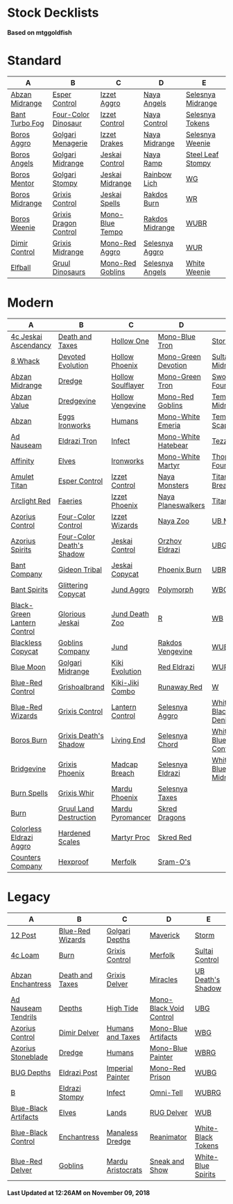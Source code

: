 # Stock Decklists
#### Based on mtggoldfish


# Standard

|                               A                                |                                      B                                       |                                 C                                  |                                D                                 |                                  E                                   |
|----------------------------------------------------------------|------------------------------------------------------------------------------|--------------------------------------------------------------------|------------------------------------------------------------------|----------------------------------------------------------------------|
|[Abzan Midrange](./mtggoldfish/Standard/decks/Abzan_Midrange.md)|[Esper Control](./mtggoldfish/Standard/decks/Esper_Control.md)                |[Izzet Aggro](./mtggoldfish/Standard/decks/Izzet_Aggro.md)          |[Naya Angels](./mtggoldfish/Standard/decks/Naya_Angels.md)        |[Selesnya Midrange](./mtggoldfish/Standard/decks/Selesnya_Midrange.md)|
|[Bant Turbo Fog](./mtggoldfish/Standard/decks/Bant_Turbo_Fog.md)|[Four-Color Dinosaur](./mtggoldfish/Standard/decks/Four-Color_Dinosaur.md)    |[Izzet Control](./mtggoldfish/Standard/decks/Izzet_Control.md)      |[Naya Control](./mtggoldfish/Standard/decks/Naya_Control.md)      |[Selesnya Tokens](./mtggoldfish/Standard/decks/Selesnya_Tokens.md)    |
|[Boros Aggro](./mtggoldfish/Standard/decks/Boros_Aggro.md)      |[Golgari Menagerie](./mtggoldfish/Standard/decks/Golgari_Menagerie.md)        |[Izzet Drakes](./mtggoldfish/Standard/decks/Izzet_Drakes.md)        |[Naya Midrange](./mtggoldfish/Standard/decks/Naya_Midrange.md)    |[Selesnya Weenie](./mtggoldfish/Standard/decks/Selesnya_Weenie.md)    |
|[Boros Angels](./mtggoldfish/Standard/decks/Boros_Angels.md)    |[Golgari Midrange](./mtggoldfish/Standard/decks/Golgari_Midrange.md)          |[Jeskai Control](./mtggoldfish/Standard/decks/Jeskai_Control.md)    |[Naya Ramp](./mtggoldfish/Standard/decks/Naya_Ramp.md)            |[Steel Leaf Stompy](./mtggoldfish/Standard/decks/Steel_Leaf_Stompy.md)|
|[Boros Mentor](./mtggoldfish/Standard/decks/Boros_Mentor.md)    |[Golgari Stompy](./mtggoldfish/Standard/decks/Golgari_Stompy.md)              |[Jeskai Midrange](./mtggoldfish/Standard/decks/Jeskai_Midrange.md)  |[Rainbow Lich](./mtggoldfish/Standard/decks/Rainbow_Lich.md)      |[WG](./mtggoldfish/Standard/decks/WG.md)                              |
|[Boros Midrange](./mtggoldfish/Standard/decks/Boros_Midrange.md)|[Grixis Control](./mtggoldfish/Standard/decks/Grixis_Control.md)              |[Jeskai Spells](./mtggoldfish/Standard/decks/Jeskai_Spells.md)      |[Rakdos Burn](./mtggoldfish/Standard/decks/Rakdos_Burn.md)        |[WR](./mtggoldfish/Standard/decks/WR.md)                              |
|[Boros Weenie](./mtggoldfish/Standard/decks/Boros_Weenie.md)    |[Grixis Dragon Control](./mtggoldfish/Standard/decks/Grixis_Dragon_Control.md)|[Mono-Blue Tempo](./mtggoldfish/Standard/decks/Mono-Blue_Tempo.md)  |[Rakdos Midrange](./mtggoldfish/Standard/decks/Rakdos_Midrange.md)|[WUBR](./mtggoldfish/Standard/decks/WUBR.md)                          |
|[Dimir Control](./mtggoldfish/Standard/decks/Dimir_Control.md)  |[Grixis Midrange](./mtggoldfish/Standard/decks/Grixis_Midrange.md)            |[Mono-Red Aggro](./mtggoldfish/Standard/decks/Mono-Red_Aggro.md)    |[Selesnya Aggro](./mtggoldfish/Standard/decks/Selesnya_Aggro.md)  |[WUR](./mtggoldfish/Standard/decks/WUR.md)                            |
|[Elfball](./mtggoldfish/Standard/decks/Elfball.md)              |[Gruul Dinosaurs](./mtggoldfish/Standard/decks/Gruul_Dinosaurs.md)            |[Mono-Red Goblins](./mtggoldfish/Standard/decks/Mono-Red_Goblins.md)|[Selesnya Angels](./mtggoldfish/Standard/decks/Selesnya_Angels.md)|[White Weenie](./mtggoldfish/Standard/decks/White_Weenie.md)          |


# Modern

|                                           A                                            |                                         B                                          |                                 C                                  |                                   D                                    |                                   E                                    |
|----------------------------------------------------------------------------------------|------------------------------------------------------------------------------------|--------------------------------------------------------------------|------------------------------------------------------------------------|------------------------------------------------------------------------|
|[4c Jeskai Ascendancy](./mtggoldfish/Modern/decks/4c_Jeskai_Ascendancy.md)              |[Death and Taxes](./mtggoldfish/Modern/decks/Death_and_Taxes.md)                    |[Hollow One](./mtggoldfish/Modern/decks/Hollow_One.md)              |[Mono-Blue Tron](./mtggoldfish/Modern/decks/Mono-Blue_Tron.md)          |[Storm](./mtggoldfish/Modern/decks/Storm.md)                            |
|[8 Whack](./mtggoldfish/Modern/decks/8_Whack.md)                                        |[Devoted Evolution](./mtggoldfish/Modern/decks/Devoted_Evolution.md)                |[Hollow Phoenix](./mtggoldfish/Modern/decks/Hollow_Phoenix.md)      |[Mono-Green Devotion](./mtggoldfish/Modern/decks/Mono-Green_Devotion.md)|[Sultai Midrange](./mtggoldfish/Modern/decks/Sultai_Midrange.md)        |
|[Abzan Midrange](./mtggoldfish/Modern/decks/Abzan_Midrange.md)                          |[Dredge](./mtggoldfish/Modern/decks/Dredge.md)                                      |[Hollow Soulflayer](./mtggoldfish/Modern/decks/Hollow_Soulflayer.md)|[Mono-Green Tron](./mtggoldfish/Modern/decks/Mono-Green_Tron.md)        |[Sword Foundry](./mtggoldfish/Modern/decks/Sword_Foundry.md)            |
|[Abzan Value](./mtggoldfish/Modern/decks/Abzan_Value.md)                                |[Dredgevine](./mtggoldfish/Modern/decks/Dredgevine.md)                              |[Hollow Vengevine](./mtggoldfish/Modern/decks/Hollow_Vengevine.md)  |[Mono-Red Goblins](./mtggoldfish/Modern/decks/Mono-Red_Goblins.md)      |[Temur Midrange](./mtggoldfish/Modern/decks/Temur_Midrange.md)          |
|[Abzan](./mtggoldfish/Modern/decks/Abzan.md)                                            |[Eggs Ironworks](./mtggoldfish/Modern/decks/Eggs_Ironworks.md)                      |[Humans](./mtggoldfish/Modern/decks/Humans.md)                      |[Mono-White Emeria](./mtggoldfish/Modern/decks/Mono-White_Emeria.md)    |[Temur Scapeshift](./mtggoldfish/Modern/decks/Temur_Scapeshift.md)      |
|[Ad Nauseam](./mtggoldfish/Modern/decks/Ad_Nauseam.md)                                  |[Eldrazi Tron](./mtggoldfish/Modern/decks/Eldrazi_Tron.md)                          |[Infect](./mtggoldfish/Modern/decks/Infect.md)                      |[Mono-White Hatebear](./mtggoldfish/Modern/decks/Mono-White_Hatebear.md)|[Tezzerator](./mtggoldfish/Modern/decks/Tezzerator.md)                  |
|[Affinity](./mtggoldfish/Modern/decks/Affinity.md)                                      |[Elves](./mtggoldfish/Modern/decks/Elves.md)                                        |[Ironworks](./mtggoldfish/Modern/decks/Ironworks.md)                |[Mono-White Martyr](./mtggoldfish/Modern/decks/Mono-White_Martyr.md)    |[Thopter Foundry](./mtggoldfish/Modern/decks/Thopter_Foundry.md)        |
|[Amulet Titan](./mtggoldfish/Modern/decks/Amulet_Titan.md)                              |[Esper Control](./mtggoldfish/Modern/decks/Esper_Control.md)                        |[Izzet Control](./mtggoldfish/Modern/decks/Izzet_Control.md)        |[Naya Monsters](./mtggoldfish/Modern/decks/Naya_Monsters.md)            |[Titan Breach](./mtggoldfish/Modern/decks/Titan_Breach.md)              |
|[Arclight Red](./mtggoldfish/Modern/decks/Arclight_Red.md)                              |[Faeries](./mtggoldfish/Modern/decks/Faeries.md)                                    |[Izzet Phoenix](./mtggoldfish/Modern/decks/Izzet_Phoenix.md)        |[Naya Planeswalkers](./mtggoldfish/Modern/decks/Naya_Planeswalkers.md)  |[TitanShift](./mtggoldfish/Modern/decks/TitanShift.md)                  |
|[Azorius Control](./mtggoldfish/Modern/decks/Azorius_Control.md)                        |[Four-Color Control](./mtggoldfish/Modern/decks/Four-Color_Control.md)              |[Izzet Wizards](./mtggoldfish/Modern/decks/Izzet_Wizards.md)        |[Naya Zoo](./mtggoldfish/Modern/decks/Naya_Zoo.md)                      |[UB Mill](./mtggoldfish/Modern/decks/UB_Mill.md)                        |
|[Azorius Spirits](./mtggoldfish/Modern/decks/Azorius_Spirits.md)                        |[Four-Color Death's Shadow](./mtggoldfish/Modern/decks/Four-Color_Death's_Shadow.md)|[Jeskai Control](./mtggoldfish/Modern/decks/Jeskai_Control.md)      |[Orzhov Eldrazi](./mtggoldfish/Modern/decks/Orzhov_Eldrazi.md)          |[UBG](./mtggoldfish/Modern/decks/UBG.md)                                |
|[Bant Company](./mtggoldfish/Modern/decks/Bant_Company.md)                              |[Gideon Tribal](./mtggoldfish/Modern/decks/Gideon_Tribal.md)                        |[Jeskai Copycat](./mtggoldfish/Modern/decks/Jeskai_Copycat.md)      |[Phoenix Burn](./mtggoldfish/Modern/decks/Phoenix_Burn.md)              |[UBRG](./mtggoldfish/Modern/decks/UBRG.md)                              |
|[Bant Spirits](./mtggoldfish/Modern/decks/Bant_Spirits.md)                              |[Glittering Copycat](./mtggoldfish/Modern/decks/Glittering_Copycat.md)              |[Jund Aggro](./mtggoldfish/Modern/decks/Jund_Aggro.md)              |[Polymorph](./mtggoldfish/Modern/decks/Polymorph.md)                    |[WBG](./mtggoldfish/Modern/decks/WBG.md)                                |
|[Black-Green Lantern Control](./mtggoldfish/Modern/decks/Black-Green_Lantern_Control.md)|[Glorious Jeskai](./mtggoldfish/Modern/decks/Glorious_Jeskai.md)                    |[Jund Death Zoo](./mtggoldfish/Modern/decks/Jund_Death_Zoo.md)      |[R](./mtggoldfish/Modern/decks/R.md)                                    |[WB](./mtggoldfish/Modern/decks/WB.md)                                  |
|[Blackless Copycat](./mtggoldfish/Modern/decks/Blackless_Copycat.md)                    |[Goblins Company](./mtggoldfish/Modern/decks/Goblins_Company.md)                    |[Jund](./mtggoldfish/Modern/decks/Jund.md)                          |[Rakdos Vengevine](./mtggoldfish/Modern/decks/Rakdos_Vengevine.md)      |[WUB](./mtggoldfish/Modern/decks/WUB.md)                                |
|[Blue Moon](./mtggoldfish/Modern/decks/Blue_Moon.md)                                    |[Golgari Midrange](./mtggoldfish/Modern/decks/Golgari_Midrange.md)                  |[Kiki Evolution](./mtggoldfish/Modern/decks/Kiki_Evolution.md)      |[Red Eldrazi](./mtggoldfish/Modern/decks/Red_Eldrazi.md)                |[WUR](./mtggoldfish/Modern/decks/WUR.md)                                |
|[Blue-Red Control](./mtggoldfish/Modern/decks/Blue-Red_Control.md)                      |[Grishoalbrand](./mtggoldfish/Modern/decks/Grishoalbrand.md)                        |[Kiki-Jiki Combo](./mtggoldfish/Modern/decks/Kiki-Jiki_Combo.md)    |[Runaway Red](./mtggoldfish/Modern/decks/Runaway_Red.md)                |[W](./mtggoldfish/Modern/decks/W.md)                                    |
|[Blue-Red Wizards](./mtggoldfish/Modern/decks/Blue-Red_Wizards.md)                      |[Grixis Control](./mtggoldfish/Modern/decks/Grixis_Control.md)                      |[Lantern Control](./mtggoldfish/Modern/decks/Lantern_Control.md)    |[Selesnya Aggro](./mtggoldfish/Modern/decks/Selesnya_Aggro.md)          |[White-Black Denial](./mtggoldfish/Modern/decks/White-Black_Denial.md)  |
|[Boros Burn](./mtggoldfish/Modern/decks/Boros_Burn.md)                                  |[Grixis Death's Shadow](./mtggoldfish/Modern/decks/Grixis_Death's_Shadow.md)        |[Living End](./mtggoldfish/Modern/decks/Living_End.md)              |[Selesnya Chord](./mtggoldfish/Modern/decks/Selesnya_Chord.md)          |[White-Blue Control](./mtggoldfish/Modern/decks/White-Blue_Control.md)  |
|[Bridgevine](./mtggoldfish/Modern/decks/Bridgevine.md)                                  |[Grixis Phoenix](./mtggoldfish/Modern/decks/Grixis_Phoenix.md)                      |[Madcap Breach](./mtggoldfish/Modern/decks/Madcap_Breach.md)        |[Selesnya Eldrazi](./mtggoldfish/Modern/decks/Selesnya_Eldrazi.md)      |[White-Blue Midrange](./mtggoldfish/Modern/decks/White-Blue_Midrange.md)|
|[Burn Spells](./mtggoldfish/Modern/decks/Burn_Spells.md)                                |[Grixis Whir](./mtggoldfish/Modern/decks/Grixis_Whir.md)                            |[Mardu Phoenix](./mtggoldfish/Modern/decks/Mardu_Phoenix.md)        |[Selesnya Taxes](./mtggoldfish/Modern/decks/Selesnya_Taxes.md)          |                                                                        |
|[Burn](./mtggoldfish/Modern/decks/Burn.md)                                              |[Gruul Land Destruction](./mtggoldfish/Modern/decks/Gruul_Land_Destruction.md)      |[Mardu Pyromancer](./mtggoldfish/Modern/decks/Mardu_Pyromancer.md)  |[Skred Dragons](./mtggoldfish/Modern/decks/Skred_Dragons.md)            |                                                                        |
|[Colorless Eldrazi Aggro](./mtggoldfish/Modern/decks/Colorless_Eldrazi_Aggro.md)        |[Hardened Scales](./mtggoldfish/Modern/decks/Hardened_Scales.md)                    |[Martyr Proc](./mtggoldfish/Modern/decks/Martyr_Proc.md)            |[Skred Red](./mtggoldfish/Modern/decks/Skred_Red.md)                    |                                                                        |
|[Counters Company](./mtggoldfish/Modern/decks/Counters_Company.md)                      |[Hexproof](./mtggoldfish/Modern/decks/Hexproof.md)                                  |[Merfolk](./mtggoldfish/Modern/decks/Merfolk.md)                    |[Sram-O's](./mtggoldfish/Modern/decks/Sram-O's.md)                      |                                                                        |


# Legacy

|                                    A                                     |                                B                                 |                                 C                                  |                                       D                                        |                                  E                                   |
|--------------------------------------------------------------------------|------------------------------------------------------------------|--------------------------------------------------------------------|--------------------------------------------------------------------------------|----------------------------------------------------------------------|
|[12 Post](./mtggoldfish/Legacy/decks/12_Post.md)                          |[Blue-Red Wizards](./mtggoldfish/Legacy/decks/Blue-Red_Wizards.md)|[Golgari Depths](./mtggoldfish/Legacy/decks/Golgari_Depths.md)      |[Maverick](./mtggoldfish/Legacy/decks/Maverick.md)                              |[Storm](./mtggoldfish/Legacy/decks/Storm.md)                          |
|[4c Loam](./mtggoldfish/Legacy/decks/4c_Loam.md)                          |[Burn](./mtggoldfish/Legacy/decks/Burn.md)                        |[Grixis Control](./mtggoldfish/Legacy/decks/Grixis_Control.md)      |[Merfolk](./mtggoldfish/Legacy/decks/Merfolk.md)                                |[Sultai Control](./mtggoldfish/Legacy/decks/Sultai_Control.md)        |
|[Abzan Enchantress](./mtggoldfish/Legacy/decks/Abzan_Enchantress.md)      |[Death and Taxes](./mtggoldfish/Legacy/decks/Death_and_Taxes.md)  |[Grixis Delver](./mtggoldfish/Legacy/decks/Grixis_Delver.md)        |[Miracles](./mtggoldfish/Legacy/decks/Miracles.md)                              |[UB Death's Shadow](./mtggoldfish/Legacy/decks/UB_Death's_Shadow.md)  |
|[Ad Nauseam Tendrils](./mtggoldfish/Legacy/decks/Ad_Nauseam_Tendrils.md)  |[Depths](./mtggoldfish/Legacy/decks/Depths.md)                    |[High Tide](./mtggoldfish/Legacy/decks/High_Tide.md)                |[Mono-Black Void Control](./mtggoldfish/Legacy/decks/Mono-Black_Void_Control.md)|[UBG](./mtggoldfish/Legacy/decks/UBG.md)                              |
|[Azorius Control](./mtggoldfish/Legacy/decks/Azorius_Control.md)          |[Dimir Delver](./mtggoldfish/Legacy/decks/Dimir_Delver.md)        |[Humans and Taxes](./mtggoldfish/Legacy/decks/Humans_and_Taxes.md)  |[Mono-Blue Artifacts](./mtggoldfish/Legacy/decks/Mono-Blue_Artifacts.md)        |[WBG](./mtggoldfish/Legacy/decks/WBG.md)                              |
|[Azorius Stoneblade](./mtggoldfish/Legacy/decks/Azorius_Stoneblade.md)    |[Dredge](./mtggoldfish/Legacy/decks/Dredge.md)                    |[Humans](./mtggoldfish/Legacy/decks/Humans.md)                      |[Mono-Blue Painter](./mtggoldfish/Legacy/decks/Mono-Blue_Painter.md)            |[WBRG](./mtggoldfish/Legacy/decks/WBRG.md)                            |
|[BUG Depths](./mtggoldfish/Legacy/decks/BUG_Depths.md)                    |[Eldrazi Post](./mtggoldfish/Legacy/decks/Eldrazi_Post.md)        |[Imperial Painter](./mtggoldfish/Legacy/decks/Imperial_Painter.md)  |[Mono-Red Prison](./mtggoldfish/Legacy/decks/Mono-Red_Prison.md)                |[WUBG](./mtggoldfish/Legacy/decks/WUBG.md)                            |
|[B](./mtggoldfish/Legacy/decks/B.md)                                      |[Eldrazi Stompy](./mtggoldfish/Legacy/decks/Eldrazi_Stompy.md)    |[Infect](./mtggoldfish/Legacy/decks/Infect.md)                      |[Omni-Tell](./mtggoldfish/Legacy/decks/Omni-Tell.md)                            |[WUBRG](./mtggoldfish/Legacy/decks/WUBRG.md)                          |
|[Blue-Black Artifacts](./mtggoldfish/Legacy/decks/Blue-Black_Artifacts.md)|[Elves](./mtggoldfish/Legacy/decks/Elves.md)                      |[Lands](./mtggoldfish/Legacy/decks/Lands.md)                        |[RUG Delver](./mtggoldfish/Legacy/decks/RUG_Delver.md)                          |[WUB](./mtggoldfish/Legacy/decks/WUB.md)                              |
|[Blue-Black Control](./mtggoldfish/Legacy/decks/Blue-Black_Control.md)    |[Enchantress](./mtggoldfish/Legacy/decks/Enchantress.md)          |[Manaless Dredge](./mtggoldfish/Legacy/decks/Manaless_Dredge.md)    |[Reanimator](./mtggoldfish/Legacy/decks/Reanimator.md)                          |[White-Black Tokens](./mtggoldfish/Legacy/decks/White-Black_Tokens.md)|
|[Blue-Red Delver](./mtggoldfish/Legacy/decks/Blue-Red_Delver.md)          |[Goblins](./mtggoldfish/Legacy/decks/Goblins.md)                  |[Mardu Aristocrats](./mtggoldfish/Legacy/decks/Mardu_Aristocrats.md)|[Sneak and Show](./mtggoldfish/Legacy/decks/Sneak_and_Show.md)                  |[White-Blue Spirits](./mtggoldfish/Legacy/decks/White-Blue_Spirits.md)|



#### Last Updated at 12:26AM on November 09, 2018